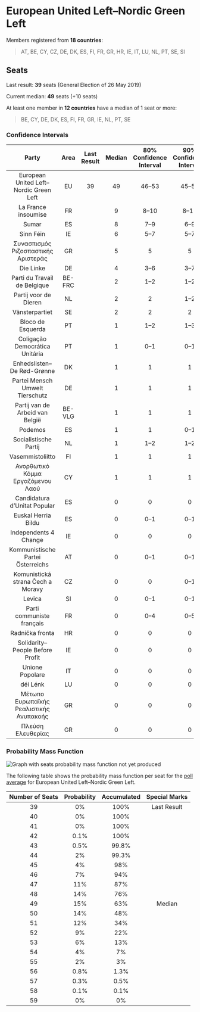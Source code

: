 # European United Left–Nordic Green Left

Members registered from **18 countries**:

> AT, BE, CY, CZ, DE, DK, ES, FI, FR, GR, HR, IE, IT, LU, NL, PT, SE, SI

## Seats

Last result: **39** seats (General Election of 26 May 2019)

Current median: **49** seats (+10 seats)

At least one member in **12 countries** have a median of 1 seat or more:

> BE, CY, DE, DK, ES, FI, FR, GR, IE, NL, PT, SE

### Confidence Intervals

| Party | Area | Last Result | Median | 80% Confidence Interval | 90% Confidence Interval | 95% Confidence Interval | 99% Confidence Interval |
|:-----:|:----:|:-----------:|:------:|:-----------------------:|:-----------------------:|:-----------------------:|:-----------------------:|
| European United Left–Nordic Green Left | EU | 39 | 49 | 46–53 | 45–54 | 45–55 | 43–56 |
| La France insoumise | FR | | 9 | 8–10 | 8–11 | 8–11 | 7–12 |
| Sumar | ES | | 8 | 7–9 | 6–9 | 6–9 | 6–10 |
| Sinn Féin | IE | | 6 | 5–7 | 5–7 | 5–7 | 4–8 |
| Συνασπισμός Ριζοσπαστικής Αριστεράς | GR | | 5 | 5 | 5 | 5 | 5 |
| Die Linke | DE | | 4 | 3–6 | 3–7 | 3–7 | 3–8 |
| Parti du Travail de Belgique | BE-FRC | | 2 | 1–2 | 1–2 | 1–2 | 1–2 |
| Partij voor de Dieren | NL | | 2 | 2 | 1–2 | 1–3 | 1–3 |
| Vänsterpartiet | SE | | 2 | 2 | 2 | 2 | 2–3 |
| Bloco de Esquerda | PT | | 1 | 1–2 | 1–3 | 1–3 | 0–3 |
| Coligação Democrática Unitária | PT | | 1 | 0–1 | 0–1 | 0–1 | 0–1 |
| Enhedslisten–De Rød-Grønne | DK | | 1 | 1 | 1 | 1 | 0–1 |
| Partei Mensch Umwelt Tierschutz | DE | | 1 | 1 | 1 | 0–2 | 0–2 |
| Partij van de Arbeid van België | BE-VLG | | 1 | 1 | 1 | 1 | 1 |
| Podemos | ES | | 1 | 1 | 0–1 | 0–1 | 0–2 |
| Socialistische Partij | NL | | 1 | 1–2 | 1–2 | 0–2 | 0–2 |
| Vasemmistoliitto | FI | | 1 | 1 | 1 | 1 | 1 |
| Ανορθωτικό Κόμμα Εργαζόμενου Λαού | CY | | 1 | 1 | 1 | 1 | 1 |
| Candidatura d’Unitat Popular | ES | | 0 | 0 | 0 | 0 | 0–1 |
| Euskal Herria Bildu | ES | | 0 | 0–1 | 0–1 | 0–1 | 0–1 |
| Independents 4 Change | IE | | 0 | 0 | 0 | 0 | 0 |
| Kommunistische Partei Österreichs | AT | | 0 | 0–1 | 0–1 | 0–1 | 0–1 |
| Komunistická strana Čech a Moravy | CZ | | 0 | 0 | 0–1 | 0–1 | 0–1 |
| Levica | SI | | 0 | 0–1 | 0–1 | 0–1 | 0–1 |
| Parti communiste français | FR | | 0 | 0–4 | 0–5 | 0–5 | 0–5 |
| Radnička fronta | HR | | 0 | 0 | 0 | 0 | 0 |
| Solidarity–People Before Profit | IE | | 0 | 0 | 0 | 0 | 0 |
| Unione Popolare | IT | | 0 | 0 | 0 | 0 | 0 |
| déi Lénk | LU | | 0 | 0 | 0 | 0 | 0 |
| Μέτωπο Ευρωπαϊκής Ρεαλιστικής Ανυπακοής | GR | | 0 | 0 | 0 | 0 | 0 |
| Πλεύση Ελευθερίας | GR | | 0 | 0 | 0 | 0 | 0 |

### Probability Mass Function

![Graph with seats probability mass function not yet produced](average-2023-06-30-seats-pmf-europeanunitedleft–nordicgreenleft.png "Seats Probability Mass Function")

The following table shows the probability mass function per seat for the [poll average](average-2023-06-30.html) for European United Left–Nordic Green Left.

| Number of Seats | Probability | Accumulated | Special Marks |
|:---------------:|:-----------:|:-----------:|:-------------:|
| 39 | 0% | 100% | Last Result |
| 40 | 0% | 100% |  |
| 41 | 0% | 100% |  |
| 42 | 0.1% | 100% |  |
| 43 | 0.5% | 99.8% |  |
| 44 | 2% | 99.3% |  |
| 45 | 4% | 98% |  |
| 46 | 7% | 94% |  |
| 47 | 11% | 87% |  |
| 48 | 14% | 76% |  |
| 49 | 15% | 63% | Median |
| 50 | 14% | 48% |  |
| 51 | 12% | 34% |  |
| 52 | 9% | 22% |  |
| 53 | 6% | 13% |  |
| 54 | 4% | 7% |  |
| 55 | 2% | 3% |  |
| 56 | 0.8% | 1.3% |  |
| 57 | 0.3% | 0.5% |  |
| 58 | 0.1% | 0.1% |  |
| 59 | 0% | 0% |  |


